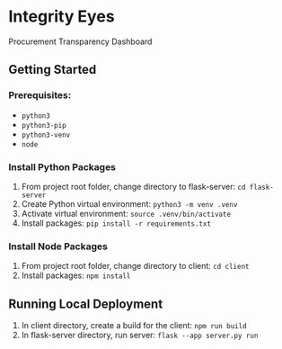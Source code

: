 # Integrity Eyes

Procurement Transparency Dashboard

## Getting Started

### Prerequisites:

- `python3`
- `python3-pip`
- `python3-venv`
- `node`

### Install Python Packages

1. From project root folder, change directory to flask-server: `cd flask-server`
2. Create Python virtual environment: `python3 -m venv .venv`
3. Activate virtual environment: `source .venv/bin/activate`
4. Install packages: `pip install -r requirements.txt`

### Install Node Packages

1. From project root folder, change directory to client: `cd client`
2. Install packages: `npm install`

## Running Local Deployment

1. In client directory, create a build for the client: `npm run build`
2. In flask-server directory, run server: `flask --app server.py run`
